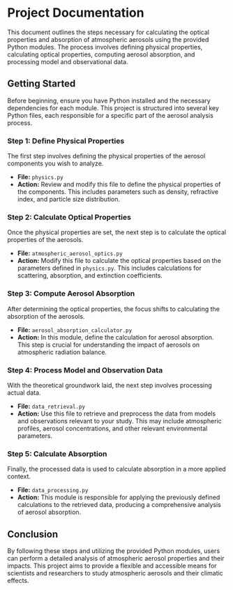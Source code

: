 # Project Documentation

This document outlines the steps necessary for calculating the optical properties and absorption of atmospheric aerosols using the provided Python modules. The process involves defining physical properties, calculating optical properties, computing aerosol absorption, and processing model and observational data.

## Getting Started

Before beginning, ensure you have Python installed and the necessary dependencies for each module. This project is structured into several key Python files, each responsible for a specific part of the aerosol analysis process.

### Step 1: Define Physical Properties

The first step involves defining the physical properties of the aerosol components you wish to analyze.

- **File:** `physics.py`
- **Action:** Review and modify this file to define the physical properties of the components. This includes parameters such as density, refractive index, and particle size distribution.

### Step 2: Calculate Optical Properties

Once the physical properties are set, the next step is to calculate the optical properties of the aerosols.

- **File:** `atmospheric_aerosol_optics.py`
- **Action:** Modify this file to calculate the optical properties based on the parameters defined in `physics.py`. This includes calculations for scattering, absorption, and extinction coefficients.

### Step 3: Compute Aerosol Absorption

After determining the optical properties, the focus shifts to calculating the absorption of the aerosols.

- **File:** `aerosol_absorption_calculator.py`
- **Action:** In this module, define the calculation for aerosol absorption. This step is crucial for understanding the impact of aerosols on atmospheric radiation balance.

### Step 4: Process Model and Observation Data

With the theoretical groundwork laid, the next step involves processing actual data.

- **File:** `data_retrieval.py`
- **Action:** Use this file to retrieve and preprocess the data from models and observations relevant to your study. This may include atmospheric profiles, aerosol concentrations, and other relevant environmental parameters.

### Step 5: Calculate Absorption

Finally, the processed data is used to calculate absorption in a more applied context.

- **File:** `data_processing.py`
- **Action:** This module is responsible for applying the previously defined calculations to the retrieved data, producing a comprehensive analysis of aerosol absorption.

## Conclusion

By following these steps and utilizing the provided Python modules, users can perform a detailed analysis of atmospheric aerosol properties and their impacts. This project aims to provide a flexible and accessible means for scientists and researchers to study atmospheric aerosols and their climatic effects.

